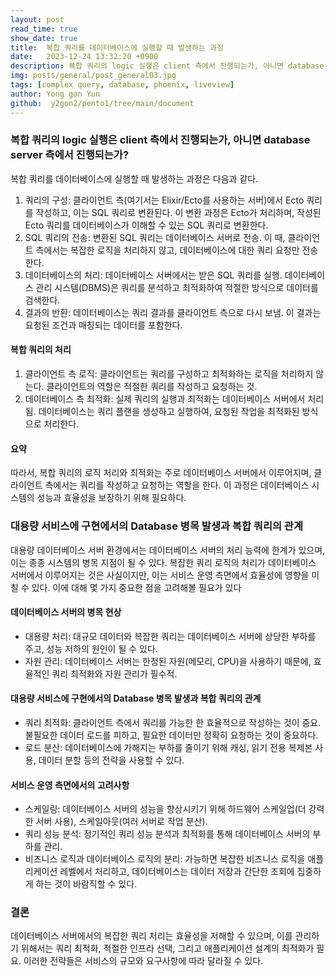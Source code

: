 ```yaml
---
layout: post
read_time: true
show_date: true
title:  복합 쿼리를 데이터베이스에 실행할 때 발생하는 과정
date:   2023-12-24 13:32:20 +0900
description: 복합 쿼리의 logic 실행은 client 측에서 진행되는가, 아니면 database server 측에서 진행되는가?
img: posts/general/post_general03.jpg
tags: [complex query, database, phoenix, liveview]
author: Yong gon Yun
github:  y2gon2/pento1/tree/main/document
---
```

<h3>복합 쿼리의 logic 실행은 client 측에서 진행되는가, 아니면 database server 측에서 진행되는가?</h3>
<p>복합 쿼리를 데이터베이스에 실행할 때 발생하는 과정은 다음과 같다.</p>
<ol>
<li>쿼리의 구성: 클라이언트 측(여기서는 Elixir/Ecto를 사용하는 서버)에서 Ecto 쿼리를 작성하고, 이는 SQL 쿼리로 변환된다. 이 변환 과정은 Ecto가 처리하며, 작성된 Ecto 쿼리를 데이터베이스가 이해할 수 있는 SQL 쿼리로 변환한다.</li>
<li>SQL 쿼리의 전송: 변환된 SQL 쿼리는 데이터베이스 서버로 전송. 이 때, 클라이언트 측에서는 복잡한 로직을 처리하지 않고, 데이터베이스에 대한 쿼리 요청만 전송한다.</li>
<li>데이터베이스의 처리: 데이터베이스 서버에서는 받은 SQL 쿼리를 실행. 데이터베이스 관리 시스템(DBMS)은 쿼리를 분석하고 최적화하여 적절한 방식으로 데이터를 검색한다.</li>
<li>결과의 반환: 데이터베이스는 쿼리 결과를 클라이언트 측으로 다시 보냄. 이 결과는 요청된 조건과 매칭되는 데이터를 포함한다.</li>
</ol>

<h4>복합 쿼리의 처리</h4>
<ol>
<li>클라이언트 측 로직: 클라이언트는 쿼리를 구성하고 최적화하는 로직을 처리하지 않는다. 클라이언트의 역할은 적절한 쿼리를 작성하고 요청하는 것.</li>
<li>데이터베이스 측 최적화: 실제 쿼리의 실행과 최적화는 데이터베이스 서버에서 처리됨. 데이터베이스는 쿼리 플랜을 생성하고 실행하여, 요청된 작업을 최적화된 방식으로 처리한다.</li>
</ol>

<h4>요약</h4>
<p>따라서, 복합 쿼리의 로직 처리와 최적화는 주로 데이터베이스 서버에서 이루어지며, 클라이언트 측에서는 쿼리를 작성하고 요청하는 역할을 한다. 이 과정은 데이터베이스 시스템의 성능과 효율성을 보장하기 위해 필요하다.</p>

<h3>대용량 서비스에 구현에서의 Database 병목 발생과 복합 쿼리의 관계</h3>
<p>대용량 데이터베이스 서버 환경에서는 데이터베이스 서버의 처리 능력에 한계가 있으며, 이는 종종 시스템의 병목 지점이 될 수 있다. 복잡한 쿼리 로직의 처리가 데이터베이스 서버에서 이루어지는 것은 사실이지만, 이는 서비스 운영 측면에서 효율성에 영향을 미칠 수 있다. 이에 대해 몇 가지 중요한 점을 고려해볼 필요가 있다</p>

<h4>데이터베이스 서버의 병목 현상</h4>
<ul>
<li>대용량 처리: 대규모 데이터와 복잡한 쿼리는 데이터베이스 서버에 상당한 부하를 주고, 성능 저하의 원인이 될 수 있다.</li>
<li>자원 관리: 데이터베이스 서버는 한정된 자원(메모리, CPU)을 사용하기 때문에, 효율적인 쿼리 최적화와 자원 관리가 필수적.</li>
</ul>

<h4>대용량 서비스에 구현에서의 Database 병목 발생과 복합 쿼리의 관계</h4>
<ul>
<li>쿼리 최적화: 클라이언트 측에서 쿼리를 가능한 한 효율적으로 작성하는 것이 중요. 불필요한 데이터 로드를 피하고, 필요한 데이터만 정확히 요청하는 것이 중요하다.</li>
<li>로드 분산: 데이터베이스에 가해지는 부하를 줄이기 위해 캐싱, 읽기 전용 복제본 사용, 데이터 분할 등의 전략을 사용할 수 있다.</li>
</ul>

<h4>서비스 운영 측면에서의 고려사항</h4>
<ul>
<li>스케일링: 데이터베이스 서버의 성능을 향상시키기 위해 하드웨어 스케일업(더 강력한 서버 사용), 스케일아웃(여러 서버로 작업 분산).</li>
<li>쿼리 성능 분석: 정기적인 쿼리 성능 분석과 최적화를 통해 데이터베이스 서버의 부하를 관리.</li>
<li>비즈니스 로직과 데이터베이스 로직의 분리: 가능하면 복잡한 비즈니스 로직을 애플리케이션 레벨에서 처리하고, 데이터베이스는 데이터 저장과 간단한 조회에 집중하게 하는 것이 바람직할 수 있다.</li>
</ul>

<h3>결론</h3>
<p>데이터베이스 서버에서의 복잡한 쿼리 처리는 효율성을 저해할 수 있으며, 이를 관리하기 위해서는 쿼리 최적화, 적절한 인프라 선택, 그리고 애플리케이션 설계의 최적화가 필요. 이러한 전략들은 서비스의 규모와 요구사항에 따라 달라질 수 있다.</p>

